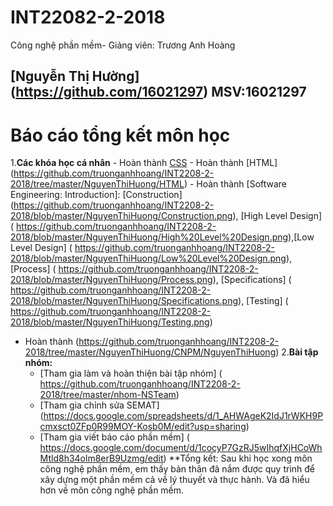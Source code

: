 ﻿# INT22082-2-2018
Công nghệ phần mềm- Giảng viên: Trương Anh Hoàng
## [Nguyễn Thị Hường] (https://github.com/16021297) MSV:16021297
# Báo cáo tổng kết môn học
1.**Các khóa học cá nhân**
	- Hoàn thành [CSS](https://github.com/truonganhhoang/INT2208-2-2018/tree/master/NguyenThiHuong/CSS)
	- Hoàn thành [HTML] (https://github.com/truonganhhoang/INT2208-2-2018/tree/master/NguyenThiHuong/HTML)
	- Hoàn thành [Software Engineering: Introduction]:
[Construction] (https://github.com/truonganhhoang/INT2208-2-2018/blob/master/NguyenThiHuong/Construction.png), [High Level Design] ( https://github.com/truonganhhoang/INT2208-2-2018/blob/master/NguyenThiHuong/High%20Level%20Design.png),[Low Level Design] ( https://github.com/truonganhhoang/INT2208-2-2018/blob/master/NguyenThiHuong/Low%20Level%20Design.png), [Process] ( https://github.com/truonganhhoang/INT2208-2-2018/blob/master/NguyenThiHuong/Process.png), [Specifications] ( https://github.com/truonganhhoang/INT2208-2-2018/blob/master/NguyenThiHuong/Specifications.png), [Testing] ( https://github.com/truonganhhoang/INT2208-2-2018/blob/master/NguyenThiHuong/Testing.png)
-	Hoàn thành (https://github.com/truonganhhoang/INT2208-2-2018/tree/master/NguyenThiHuong/CNPM/NguyenThiHuong)
2.**Bài tập nhóm:**
	- [Tham gia làm và hoàn thiện bài tập nhóm] ( https://github.com/truonganhhoang/INT2208-2-2018/tree/master/nhom-NSTeam)
	- [Tham gia chỉnh sửa SEMAT] (https://docs.google.com/spreadsheets/d/1_AHWAgeK2IdJ1rWKH9Pcmxsct0ZFp0R99MOY-Kosb0M/edit?usp=sharing)
	- [Tham gia viết báo cáo phần mềm] ( https://docs.google.com/document/d/1cocyP7GzRJ5wIhqfXjHCoWhMtld8h34olm8erB9Uzmg/edit)
**Tổng kết: Sau khi học xong môn công nghệ phần mềm, em thấy bản thân đã nắm được quy trình để xây dựng một phần mềm cả về lý thuyết và thực hành. Và đã hiểu hơn về môn công nghệ phần mềm.



